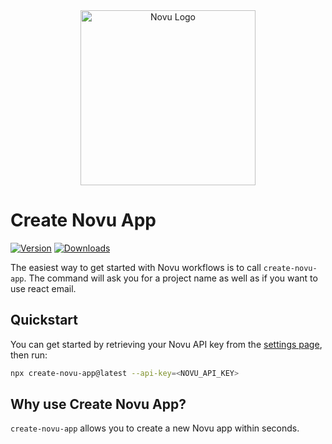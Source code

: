 <div align="center">
  <a href="https://novu.co?utm_source=github" target="_blank">
  <picture>
    <source media="(prefers-color-scheme: dark)" srcset="https://user-images.githubusercontent.com/2233092/213641039-220ac15f-f367-4d13-9eaf-56e79433b8c1.png">
    <img alt="Novu Logo" src="https://user-images.githubusercontent.com/2233092/213641043-3bbb3f21-3c53-4e67-afe5-755aeb222159.png" width="280"/>
  </picture>
  </a>
</div>

# Create Novu App

[![Version](https://img.shields.io/npm/v/create-novu-app.svg)](https://www.npmjs.org/package/create-novu-app)
[![Downloads](https://img.shields.io/npm/dm/create-novu-app.svg)](https://www.npmjs.com/package/create-novu-app)

The easiest way to get started with Novu workflows is to call `create-novu-app`. The command will ask you for a project name as well as if you want to use react email.

## Quickstart

You can get started by retrieving your Novu API key from the [settings page](https://web.novu.co/settings), then run:

```bash
npx create-novu-app@latest --api-key=<NOVU_API_KEY>
```

## Why use Create Novu App?

`create-novu-app` allows you to create a new Novu app within seconds.
